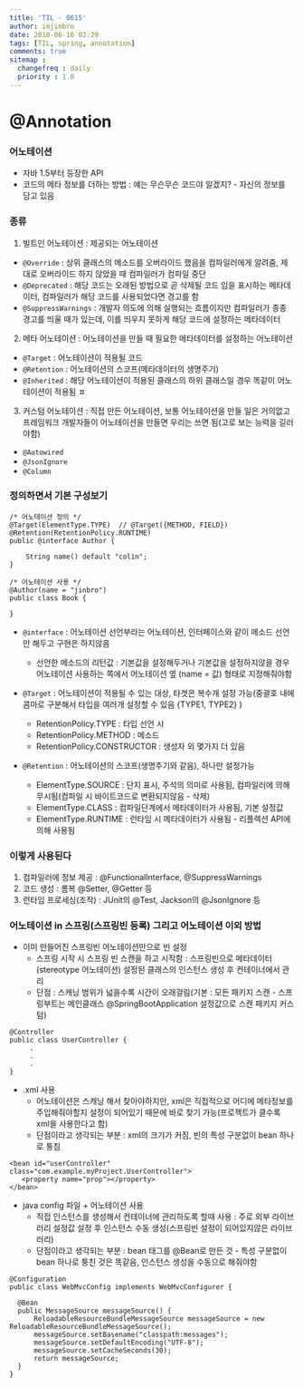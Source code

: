 ```yaml
---
title: 'TIL - 0615'
author: imjinbro
date: 2018-06-16 02:29
tags: [TIL, spring, annotation]
comments: true
sitemap :
  changefreq : daily
  priority : 1.0
---
```


# @Annotation

### 어노테이션
* 자바 1.5부터 등장한 API
* 코드의 메타 정보를 더하는 방법 : 얘는 무슨무슨 코드야 알겠지? - 자신의 정보를 담고 있음
  
### 종류
1. 빌트인 어노테이션 : 제공되는 어노테이션
  * ```@Override``` : 상위 클래스의 메소드를 오버라이드 했음을 컴파일러에게 알려줌, 제대로 오버라이드 하지 않았을 때 컴파일러가 컴파일 중단
  * ```@Deprecated``` : 해당 코드는 오래된 방법으로 곧 삭제될 코드 임을 표시하는 메타데이터, 컴파일러가 해당 코드를 사용되었다면 경고를 함
  * ```@SuppressWarnings``` : 개발자 의도에 의해 실행되는 흐름이지만 컴파일러가 종종 경고를 띄울 때가 있는데, 이를 띄우지 못하게 해당 코드에 설정하는 메타데이터

2. 메타 어노테이션 : 어노테이션을 만들 때 필요한 메타데이터를 설정하는 어노테이션
  * ```@Target``` : 어노테이션이 적용될 코드
  * ```@Retention``` : 어노테이션의 스코프(메타데이터의 생명주기)
  * ```@Inherited``` : 해당 어노테이션이 적용된 클래스의 하위 클래스일 경우 똑같이 어노테이션이 적용됨
ㅍ
3. 커스텀 어노테이션 : 직접 만든 어노테이션, 보통 어노테이션을 만들 일은 거의없고 프레임워크 개발자들이 어노테이션을 만들면 우리는 쓰면 됨(고로 보는 능력을 길러야함)
  * ```@Autowired```
  * ```@JsonIgnore```
  * ```@Column```

### 정의하면서 기본 구성보기
  
~~~
/* 어노테이션 정의 */
@Target(ElementType.TYPE)  // @Target({METHOD, FIELD})
@Retention(RetentionPolicy.RUNTIME)
public @interface Author {

    String name() default "colin";
}

/* 어노테이션 사용 */
@Author(name = "jinbro")
public class Book {
    
}
~~~ 

* ```@interface``` : 어노테이션 선언부라는 어노테이션, 인터페이스와 같이 메소드 선언만 해두고 구현은 하지않음
  * 선언한 메소드의 리턴값 : 기본값을 설정해두거나 기본값을 설정하지않을 경우 어노테이션 사용하는 쪽에서 어노테이션 옆 (name = 값) 형태로 지정해줘야함
  
* ```@Target``` : 어노테이션이 적용될 수 있는 대상, 타겟은 복수개 설정 가능(중괄호 내에 콤마로 구분해서 타입을 여러개 설정할 수 있음 {TYPE1, TYPE2} )
  * RetentionPolicy.TYPE : 타입 선언 시
  * RetentionPolicy.METHOD : 메소드
  * RetentionPolicy.CONSTRUCTOR : 생성자 외 몇가지 더 있음

* ```@Retention``` : 어노테이션의 스코프(생명주기와 같음), 하나만 설정가능
  * ElementType.SOURCE : 단지 표시, 주석의 의미로 사용됨, 컴파일러에 의해 무시됨(컴파일 시 바이트코드로 변환되지않음 - 삭제)
  * ElementType.CLASS : 컴파일단계에서 메타데이터가 사용됨, 기본 설정값
  * ElementType.RUNTIME : 런타임 시 메타데이터가 사용됨 - 리플렉션 API에 의해 사용됨
  
### 이렇게 사용된다
1. 컴파일러에 정보 제공 : @FunctionalInterface, @SuppressWarnings
2. 코드 생성 : 롬복 @Setter, @Getter 등
3. 런타임 프로세싱(조작) : JUnit의 @Test, Jackson의 @JsonIgnore 등
  
### 어노테이션 in 스프링(스프링빈 등록) 그리고 어노테이션 이외 방법
* 이미 만들어진 스프링빈 어노테이션만으로 빈 설정
  * 스프링 시작 시 스프링 빈 스캔을 하고 시작함 : 스프링빈으로 메타데이터(stereotype 어노테이션) 설정된 클래스의 인스턴스 생성 후 컨테이너에서 관리
  * 단점 : 스캐닝 범위가 넓을수록 시간이 오래걸림(기본 : 모든 패키지 스캔 - 스프링부트는 메인클래스 @SpringBootApplication 설정값으로 스캔 패키지 커스텀)
  
~~~
@Controller
public class UserController { 
     .
     .
     .
}
~~~

* .xml 사용
  * 어노테이션은 스캐닝 해서 찾아야하지만, xml은 직접적으로 어디에 메타정보를 주입해줘야할지 설정이 되어있기 때문에 바로 찾기 가능(프로젝트가 클수록 xml을 사용한다고 함)
  * 단점이라고 생각되는 부분 : xml의 크기가 커짐, 빈의 특성 구분없이 bean 하나로 퉁침

~~~
<bean id="userController" class="com.example.myProject.UserController">
   <property name="prop"></property>
</bean>
~~~

* java config 파일 + 어노테이션 사용
  * 직접 인스턴스를 생성해서 컨테이너에 관리하도록 할때 사용 : 주로 외부 라이브러리 설정값 설정 후 인스턴스 수동 생성(스프링빈 설정이 되어있지않은 라이브러리)
  * 단점이라고 생각되는 부분 : bean 태그를 @Bean로 만든 것 - 특성 구분없이 bean 하나로 퉁친 것은 똑같음, 인스턴스 생성을 수동으로 해줘야함
  
~~~
@Configuration
public class WebMvcConfig implements WebMvcConfigurer {

  @Bean
  public MessageSource messageSource() {
      ReloadableResourceBundleMessageSource messageSource = new ReloadableResourceBundleMessageSource();
      messageSource.setBasename("classpath:messages");
      messageSource.setDefaultEncoding("UTF-8");
      messageSource.setCacheSeconds(30);
      return messageSource;
  }
}

~~~